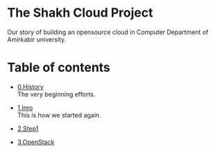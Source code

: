 # The Shakh Cloud Project
 
Our story of building an opensource cloud in Computer Department of Amirkabir university.
 
# Table of contents
 
+ [0.History](0.History.md)  
The very beginning efforts.
 
+ [1.Inro](1.Intro.md)  
This is how we started again.

+ [2.Step1](2.Step1.md)

+ [3.OpenStack](3.OpenStack.md)
